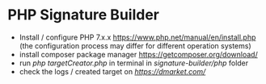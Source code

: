 # PHP Signature Builder
- Install / configure PHP 7.x.x https://www.php.net/manual/en/install.php  (the configuration process may differ for different operation systems)
- install composer package manager https://getcomposer.org/download/
- run *php targetCreator.php* in terminal in *signature-builder/php* folder
- check the logs / created target on *https://dmarket.com/*